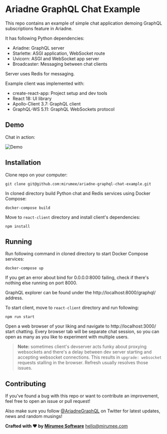 # Ariadne GraphQL Chat Example

This repo contains an example of simple chat application demoing GraphQL subscriptions feature in Ariadne.

It has following Python dependencies:

- Ariadne: GraphQL server
- Starlette: ASGI application, WebSocket route
- Uvicorn: ASGI and WebSocket app server
- Broadcaster: Messaging between chat clients

Server uses Redis for messaging.

Example client was implemented with:

- create-react-app: Project setup and dev tools
- React 18: UI library
- Apollo-Client 3.7: GraphQL client
- GraphQL-WS 5.11: GraphQL WebSockets protocol


## Demo

Chat in action:

![Demo](https://user-images.githubusercontent.com/750553/205963257-39d062a8-34d5-4f65-b8a5-608aee5c2a46.gif)


## Installation

Clone repo on your computer:

```
git clone git@github.com:mirumee/ariadne-graphql-chat-example.git
```

In cloned directory build Python chat and Redis services using Docker Compose:

```
docker-compose build
```

Move to `react-client` directory and install client's dependencies:

```
npm install 
```


## Running

Run following command in cloned directory to start Docker Compose services:

```
docker-compose up
```

If you get an error about bind for 0.0.0.0:8000 failing, check if there's nothing else running on port 8000.

GraphQL explorer can be found under the http://localhost:8000/graphql/ address.

To start client, move to `react-client` directory and run following:

```
npm run start
```

Open a web browser of your liking and navigate to http://localhost:3000/ start chatting. Every browser tab will be separate chat session, so you can open as many as you like to experiment with multiple users.

> **Note:** sometimes client's devserver acts funky about proxying websockets and there's a delay between dev server starting and accepting websocket connections. This results in `upgrade: websocket` requests stalling in the browser. Refresh usually resolves those issues.


## Contributing

If you've found a bug with this repo or want to contribute an improvement, feel free to open an issue or pull request!

Also make sure you follow [@AriadneGraphQL](https://twitter.com/AriadneGraphQL) on Twitter for latest updates, news and random musings!

**Crafted with ❤️ by [Mirumee Software](http://mirumee.com)**
hello@mirumee.com
